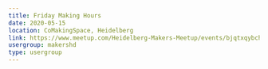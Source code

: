 ```yaml
---
title: Friday Making Hours
date: 2020-05-15
location: CoMakingSpace, Heidelberg
link: https://www.meetup.com/Heidelberg-Makers-Meetup/events/bjqtxqybchbtb/
usergroup: makershd
type: usergroup
---
```

